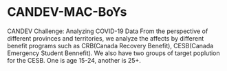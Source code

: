 # CANDEV-MAC-BoYs
CANDEV Challenge: Analyzing COVID-19 Data
From the perspective of different provinces and territories, we analyze the affects by different benefit programs such as CRB(Canada Recovery Benefit), CESB(Canada Emergency Student Bennefit). We also have two groups of target poplution for the CESB. One is age 15-24, another is 25+.
